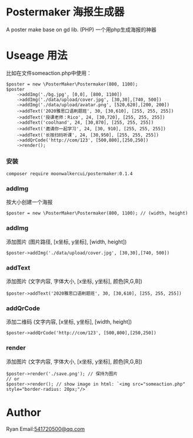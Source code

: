 # Postermaker 海报生成器
A poster make base on gd lib. (PHP)  一个用php生成海报的神器

# Useage 用法

比如在文件someaction.php中使用：
```
$poster = new \PosterMaker\Postermaker(800, 1100);
$poster
    ->addImg('./bg.jpg', [0,0], [800, 1100])
    ->addImg('./data/upload/cover.jpg', [30,30],[740, 500])
    ->addImg('./data/upload/avatar.png', [520,620],[200, 200])
    ->addText('2020雅思口语刷题班', 30, [30,610], [255, 255, 255])
    ->addText('授课老师：Rico', 24, [30,720], [255, 255, 255])
    ->addText('coolhand', 24, [30,870], [255, 255, 255])
    ->addText('邀请你一起学习', 24, [30, 910], [255, 255, 255])
    ->addText('长按扫码听课', 24, [30,950], [255, 255, 255])
    ->addQrCode('http://com/123', [500,800],[250,250])
    ->render();
```

### 安装
```
composer require moonwalkercui/postermaker:0.1.4
```
### addImg
按大小创建一个海报 
```
$poster = new \PosterMaker\Postermaker(800, 1100); // (width, height)
```
### addImg
添加图片 (图片路径, [x坐标, y坐标], [width, height])
```
$poster->addImg('./data/upload/cover.jpg', [30,30],[740, 500])
```
### addText
添加图片 (文字内容, 字体大小, [x坐标, y坐标], 颜色[R,G,B])
```
$poster->addText('2020雅思口语刷题班', 30, [30,610], [255, 255, 255])
```
### addQrCode
添加二维码 (文字内容, [x坐标, y坐标], [width, height])
```
$poster->addQrCode('http://com/123', [500,800],[250,250])
```
### render
添加图片 (文字内容, 字体大小, [x坐标, y坐标], 颜色[R,G,B])
```
$poster->render('./save.png'); // 保持为图片
// or
$poster->render(); // show image in html: `<img src="someaction.php" style="border-radius: 20px;"/>`
```

# Author
Ryan
Email:541720500@qq.com